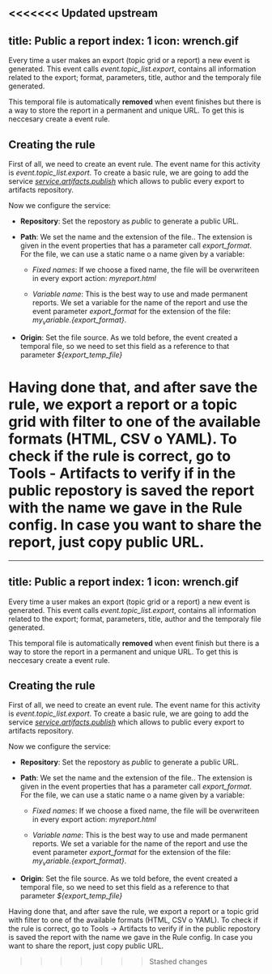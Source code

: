 <<<<<<< Updated upstream
---
title: Public a report
index: 1
icon: wrench.gif
---

Every time a user makes an export (topic grid or a report) a new event is generated. This event calls *event.topic_list.export*, contains all information related to the export; format, parameters, title, author and the temporaly file generated.

This temporal file is automatically **removed** when event finishes but there is a way to store the report in a permanent and unique URL. To get this is neccesary create a event rule.


## Creating the rule

First of all, we need to create an event rule. The event name for this activity is *event.topic_list.export*. To create a basic rule, we are going to add the service *[service.artifacts.publish](Rules/Palette/Services/publish_files_according_catalog)* which allows to public every export to artifacts repository.

Now we configure the service:

* **Repository**: Set the repostory as *public* to generate a public URL.

* **Path**: We set the name and the extension of the file.. The extension is given in the event properties that has a parameter call *export_format*. For the file, we can use a static name o a name given by a variable:

    * *Fixed names*: If we choose a fixed name, the file will be overwriteen in every export action: *myreport.html*

    * *Variable name*: This is the best way to use and made permanent reports. We set a variable for the name of the report and use the event parameter *export_format* for the extension of the file: *${my_variable}.${export_format}*.

* **Origin**: Set the file source. As we told before, the event created a temporal file, so we need to set this field as a reference to that parameter *${export_temp_file}*

Having done that, and after save the rule, we export a report or a topic grid with filter to one of the available formats (HTML, CSV o YAML). To check if the rule is correct, go to Tools - Artifacts to verify if in the public repostory is saved the report with the name we gave in the Rule config. In case you want to share the report, just copy public URL.
=======
---
title: Public a report
index: 1
icon: wrench.gif
---

Every time a user makes an export (topic grid or a report) a new event is generated. This event calls *event.topic_list.export*, contains all information related to the export; format, parameters, title, author and the temporaly file generated.

This temporal file is automatically **removed** when event finish but there is a way to store the report in a permanent and unique URL. To get this is neccesary create a event rule.


## Creating the rule

First of all, we need to create an event rule. The event name for this activity is *event.topic_list.export*. To create a basic rule, we are going to add the service *[service.artifacts.publish](Rules/Palette/Services/publish_files_according_catalog)* which allows to public every export to artifacts repository.

Now we configure the service:

* **Repository**: Set the repostory as *public* to generate a public URL.

* **Path**: We set the name and the extension of the file.. The extension is given in the event properties that has a parameter call *export_format*. For the file, we can use a static name o a name given by a variable:

    * *Fixed names*: If we choose a fixed name, the file will be overwriteen in every export action: *myreport.html*

    * *Variable name*: This is the best way to use and made permanent reports. We set a variable for the name of the report and use the event parameter *export_format* for the extension of the file: *${my_variable}.${export_format}*.

* **Origin**: Set the file source. As we told before, the event created a temporal file, so we need to set this field as a reference to that parameter *${export_temp_file}*

Having done that, and after save the rule, we export a report or a topic grid with filter to one of the available formats (HTML, CSV o YAML). To check if the rule is correct, go to Tools -> Artifacts to verify if in the public repostory is saved the report with the name we gave in the Rule config. In case you want to share the report, just copy public URL.
>>>>>>> Stashed changes
